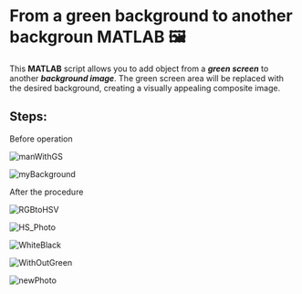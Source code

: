 # From a green background to another backgroun MATLAB  🖼


This **MATLAB** script allows you to add object from a ***green screen*** to another ***background image***. The green screen area will be replaced with the desired background, creating a visually appealing composite image.

## Steps:
Before operation

![manWithGS](https://github.com/mohamedbako/From_a_green_background_to_another_backgroun_MATLAB/assets/33379873/fc07203e-4ee5-438f-9667-57b51eaf9f97)

![myBackground](https://github.com/mohamedbako/From_a_green_background_to_another_backgroun_MATLAB/assets/33379873/cedf6b9b-26b5-4f52-85c9-04e2d9c2aaa5)

After the procedure

![RGBtoHSV](https://github.com/mohamedbako/From_a_green_background_to_another_backgroun_MATLAB/assets/33379873/33cbceac-1a2c-4636-9656-eb0d721fa9a3)

![HS_Photo](https://github.com/mohamedbako/From_a_green_background_to_another_backgroun_MATLAB/assets/33379873/cf3c11cd-a850-4132-b944-d16bd047373f)

![WhiteBlack](https://github.com/mohamedbako/From_a_green_background_to_another_backgroun_MATLAB/assets/33379873/03ae0576-e552-473b-afed-5d10948a96a4)

![WithOutGreen](https://github.com/mohamedbako/From_a_green_background_to_another_backgroun_MATLAB/assets/33379873/c4131e50-c2a4-40b7-8597-5bf805898785)

![newPhoto](https://github.com/mohamedbako/From_a_green_background_to_another_backgroun_MATLAB/assets/33379873/8d16e430-01c2-4b68-8330-0c565245a60d)
